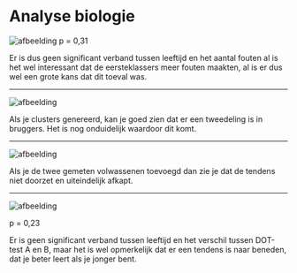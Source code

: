 # Analyse biologie

![afbeelding](https://user-images.githubusercontent.com/73174454/219216631-44893087-52c9-4473-aa15-ed46861df09d.png)
p = 0,31

Er is dus geen significant verband tussen leeftijd en het aantal fouten al is het wel interessant dat de eersteklassers meer fouten maakten, al is er dus wel een grote kans dat dit toeval was.

---

![afbeelding](https://user-images.githubusercontent.com/73174454/219215461-77ed2d15-d6a8-4f65-9f58-b431c6663e72.png)

Als je clusters genereerd, kan je goed zien dat er een tweedeling is in bruggers. Het is nog onduidelijk waardoor dit komt.

---

![afbeelding](https://user-images.githubusercontent.com/73174454/219216220-8bc2a20a-2487-4eee-b8ed-aa034a6997ff.png)


Als je de twee gemeten volwassenen toevoegd dan zie je dat de tendens niet doorzet en uiteindelijk afkapt.

---

![afbeelding](https://user-images.githubusercontent.com/73174454/219220516-0773b704-db7d-43dc-bc55-fd6df06bf7ae.png)

p = 0,23

Er is geen significant verband tussen leeftijd en het verschil tussen DOT-test A en B, maar het is wel opmerkelijk dat er een tendens is naar beneden, dat je beter leert als je jonger bent.
